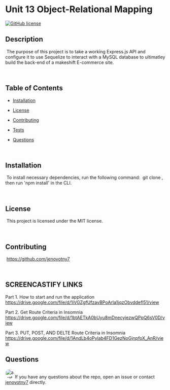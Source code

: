 # Unit 13 Object-Relational Mapping 
[![GitHub license](https://img.shields.io/badge/license-MIT-blue.svg)](https://github.com/jenovotny7)


## Description
​
The purpose of this project is to take a working Express.js API and configure it to use Sequelize to interact with a MySQL database to ultimatley build the back-end of a makeshift E-commerce site.

​
## Table of Contents
* [Installation](#installation) 
 
* [License](#license) 
 
* [Contributing](#contributing) 
 
* [Tests](#tests) 
 
* [Questions](#questions) 

​

## Installation
​
To install necessary dependencies, run the following command:
​
git clone <repo>, then run 'npm install' in the CLI.
  
​

## License
​
This project is licensed under the MIT license.

 ​
  
## Contributing
​
https://github.com/jenovotny7

​
## SCREENCASTIFY LINKS

Part 1. How to start and run the application 
https://drive.google.com/file/d/1iVGZgfUfzavBPoArIa1jqzObvddefl51/view


Part 2.  Get Route Criteria in Insomnia 
https://drive.google.com/file/d/1btAETkA0bUyu8mDnecyiezwQPpQ6sV0D/view


Part 3. PUT, POST, AND DELTE Route Criteria in Insomnia
https://drive.google.com/file/d/1AndLb4oPylab4FD1GezNoGjnpfoX_AnR/view




## Questions
​
<img src="https://avatars3.githubusercontent.com/u/66326058?v=4" alt="avatar" style="border-radius: 16px" width="30" />
​
If you have any questions about the repo, open an issue or contact [jenovotny7](https://github.com/jenovotny7) directly.
